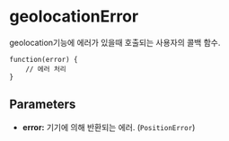 geolocationError
================

geolocation기능에 에러가 있을때 호출되는 사용자의 콜백 함수.

    function(error) {
        // 에러 처리
    }

Parameters
----------

- __error:__ 기기에 의해 반환되는 에러. (`PositionError`)
